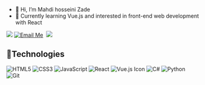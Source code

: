 

- 👋 Hi, I’m  Mahdi hosseini Zade
- 👀 Currently learning Vue.js and interested in front-end web development with React

<!-- <h1>👋 Hi, I’m  Mahdi hosseini Zade</h1>
<h2></h2> -->


<p align = "center">



[<img src="https://img.shields.io/badge/linkedin-%230077B5.svg?&style=for-the-badge&logo=linkedin&logoColor=white" />](https://www.linkedin.com/in/seyed-mahdi-hosseini-zade-2537a9200/)
 <a href="mailto:mahdihosseinizade2000@gmail.com?subject=Hello%20Dariush"><img src="https://img.shields.io/badge/gmail-%23D14836.svg?&style=for-the-badge&logo=gmail&logoColor=white" alt="Email Me"/></a>&nbsp;
 [<img src = "https://img.shields.io/badge/instagram-%23E4405F.svg?&style=for-the-badge&logo=instagram&logoColor=white">](https://www.instagram.com/Mahdi_Hosseinizd/)


</p>

<!-- ## :wrench:Technologies

![HTML5](https://img.icons8.com/color/30/html-5.png) ![CSS3](https://img.icons8.com/color/30/css3.png) ![JavaScript](https://img.icons8.com/color/30/javascript.png) ![ReactJS](https://img.icons8.com/color/30/react-native.png) ![NPM](https://img.icons8.com/color/30/npm.png) ![Github](https://img.icons8.com/material-outlined/30/github.png) ![Git](https://img.icons8.com/color/30/git.png) ![VSCode](https://img.icons8.com/color/30/visual-studio-code-2019.png) -->
## :wrench:Technologies
![HTML5](https://img.shields.io/badge/html5-%23E34F26.svg?logo=html5&logoColor=white&style=for-the-badge)
![CSS3](https://img.shields.io/badge/css3-%231572B6.svg?logo=css3&logoColor=white&style=for-the-badge)
![JavaScript](https://img.shields.io/badge/javascript-%23323330.svg?logo=javascript&logoColor=%23F7DF1E&style=for-the-badge)
![React](https://img.shields.io/badge/react-%2320232a.svg?logo=react&logoColor=%2361DAFB&style=for-the-badge)
<img src="https://img.shields.io/badge/vue.js-%234FC08D.svg?logo=vue.js&logoColor=white&style=for-the-badge" alt="Vue.js Icon" />
![C#](https://img.shields.io/badge/c%23-%23239120.svg?logo=c-sharp&logoColor=white&style=for-the-badge)
![Python](https://img.shields.io/badge/python-3670A0?logo=python&logoColor=ffdd54&style=for-the-badge)
![Git](https://img.shields.io/badge/git-%23F05033.svg?logo=git&logoColor=white&style=for-the-badge)



<!-- <h2>📉 Github Status</h2>

<img src="https://github-readme-stats.vercel.app/api/top-langs?username=seyedmahdihosseinizade&show_icons=true&locale=en&layout=compact&theme=algolia" alt="aastha12" height="192px"/> -->



